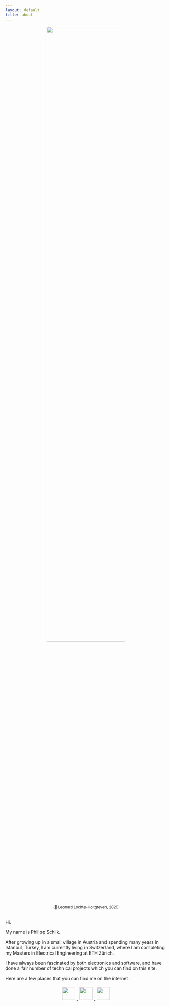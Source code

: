 ```yaml
---
layout: default
title: about
---
```


<center>
    <a href="/assets/img/about.jpeg">
        <img src="/assets/img/about.jpeg" width="70%">
    </a> <br>
    <small> (📸 Leonard Lochte-Holtgreven, 2021) </small>
</center>
<br>

Hi.

My name is Philipp Schilk.

After growing up in a small village in Austria and spending many years in Istanbul, Turkey, I am currently
living in Switzerland, where I am completing my Masters in Electrical Engineering
at ETH Zürich.

I have always been fascinated by both electronics and software, and have done a fair number of technical projects
which you can find on this site.

Here are a few places that you can find me on the internet:

<center>
    <a href="https://github.com/schilkp"> <img style="padding: 5px" src="assets/icon/icon_github.svg" width="40px"> </a>
    <a href="&#109;&#097;&#105;&#108;&#116;&#111;:&#115;&#099;&#104;&#105;&#108;&#107;&#046;&#112;&#104;&#105;&#108;&#105;&#112;&#112;&#064;&#103;&#109;&#097;&#105;&#108;&#046;&#099;&#111;&#109;"> <img style="padding: 5px" src="assets/icon/icon_email.svg" width="40px"> </a>
    <a href="https://linkedin.com/in/schilkp"> <img style="padding: 5px" src="assets/icon/icon_linkedin.svg" width="40px"> </a>
</center>
